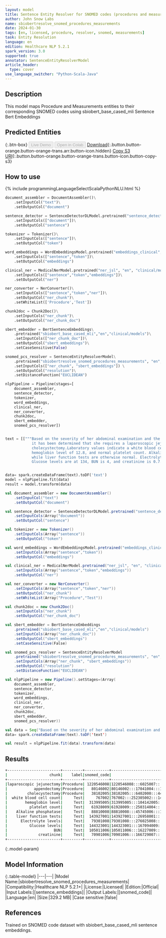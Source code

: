 ```yaml
---
layout: model
title: Sentence Entity Resolver for SNOMED codes (procedures and measurements)
author: John Snow Labs
name: sbiobertresolve_snomed_procedures_measurements
date: 2024-01-30
tags: [en, licensed, procedure, resolver, snomed, measurements]
task: Entity Resolution
language: en
edition: Healthcare NLP 5.2.1
spark_version: 3.0
supported: true
annotator: SentenceEntityResolverModel
article_header:
  type: cover
use_language_switcher: "Python-Scala-Java"
---
```


## Description

This model maps Procedure and Measurements entities to their corresponding SNOMED codes using sbiobert_base_cased_mli Sentence Bert Embeddings

## Predicted Entities



{:.btn-box}
<button class="button button-orange" disabled>Live Demo</button>
<button class="button button-orange" disabled>Open in Colab</button>
[Download](https://s3.amazonaws.com/auxdata.johnsnowlabs.com/clinical/models/sbiobertresolve_snomed_procedures_measurements_en_5.2.1_3.0_1706636035503.zip){:.button.button-orange.button-orange-trans.arr.button-icon.hidden}
[Copy S3 URI](s3://auxdata.johnsnowlabs.com/clinical/models/sbiobertresolve_snomed_procedures_measurements_en_5.2.1_3.0_1706636035503.zip){:.button.button-orange.button-orange-trans.button-icon.button-copy-s3}

## How to use



<div class="tabs-box" markdown="1">
{% include programmingLanguageSelectScalaPythonNLU.html %}
  
```python
document_assembler = DocumentAssembler()\
    .setInputCol("text")\
    .setOutputCol("document")

sentence_detector = SentenceDetectorDLModel.pretrained("sentence_detector_dl_healthcare","en","clinical/models")\
    .setInputCols(["document"])\
    .setOutputCol("sentence")

tokenizer = Tokenizer()\
    .setInputCols(["sentence"])\
    .setOutputCol("token")

word_embeddings = WordEmbeddingsModel.pretrained("embeddings_clinical", "en", "clinical/models")\
    .setInputCols(["sentence","token"])\
    .setOutputCol("embeddings")

clinical_ner = MedicalNerModel.pretrained("ner_jsl", "en", "clinical/models")\
    .setInputCols(["sentence","token","embeddings"])\
    .setOutputCol("ner")

ner_converter = NerConverter()\
    .setInputCols(["sentence","token","ner"])\
    .setOutputCol("ner_chunk")\
    .setWhiteList(['Procedure','Test'])

chunk2doc = Chunk2Doc()\
    .setInputCols("ner_chunk")\
    .setOutputCol("ner_chunk_doc")

sbert_embedder = BertSentenceEmbeddings\
    .pretrained("sbiobert_base_cased_mli","en","clinical/models")\
    .setInputCols(["ner_chunk_doc"])\
    .setOutputCol("sbert_embeddings")\
    .setCaseSensitive(False)

snomed_pcs_resolver = SentenceEntityResolverModel\
    .pretrained("sbiobertresolve_snomed_procedures_measurements", "en", "clinical/models")\
    .setInputCols(["ner_chunk", "sbert_embeddings"]) \
    .setOutputCol("resolution")\
    .setDistanceFunction("EUCLIDEAN")

nlpPipeline = Pipeline(stages=[
    document_assembler,
    sentence_detector,
    tokenizer,
    word_embeddings,
    clinical_ner,
    ner_converter,
    chunk2doc,
    sbert_embedder,
    snomed_pcs_resolver])


text = [["""Based on the severity of her abdominal examination and the persistence of her symptoms,
            it has been determined that she requires a laparoscopic jejunectomy, possible appendectomy, and
            cholecystectomy.Laboratory values indicate a white blood cell count of 15.3,
            hemoglobin level of 12.8, and normal platelet count. Alkaline phosphatase is elevated at 184,
            while liver function tests are otherwise normal. Electrolyte levels are within the normal range.
            Glucose levels are at 134, BUN is 4, and creatinine is 0.7."""]]


data= spark.createDataFrame(text).toDF('text')
model = nlpPipeline.fit(data)
result = model.transform(data)
```
```scala
val document_assembler = new DocumentAssembler()
    .setInputCol("text")
    .setOutputCol("document")

val sentence_detector = SentenceDetectorDLModel.pretrained("sentence_detector_dl_healthcare","en","clinical/models")
    .setInputCols(Array("document"))
    .setOutputCol("sentence")

val tokenizer = new Tokenizer()
    .setInputCols(Array("sentence"))
    .setOutputCol("token")

val word_embeddings = WordEmbeddingsModel.pretrained("embeddings_clinical", "en", "clinical/models")
    .setInputCols(Array("sentence","token"))
    .setOutputCol("embeddings")

val clinical_ner = MedicalNerModel.pretrained("ner_jsl", "en", "clinical/models")
    .setInputCols(Array("sentence","token","embeddings"))
    .setOutputCol("ner")

val ner_converter = new NerConverter()
    .setInputCols(Array("sentence","token","ner"))
    .setOutputCol("ner_chunk")
    .setWhiteList(Array("Procedure","Test"))

val chunk2doc = new Chunk2Doc()
    .setInputCols("ner_chunk")
    .setOutputCol("ner_chunk_doc")

val sbert_embedder = BertSentenceEmbeddings
    .pretrained("sbiobert_base_cased_mli","en","clinical/models")
    .setInputCols(Array("ner_chunk_doc"))
    .setOutputCol("sbert_embeddings")
    .setCaseSensitive(False)

val snomed_pcs_resolver = SentenceEntityResolverModel
    .pretrained("sbiobertresolve_snomed_procedures_measurements", "en", "clinical/models") 
    .setInputCols(Array("ner_chunk", "sbert_embeddings")) 
    .setOutputCol("resolution")
    .setDistanceFunction("EUCLIDEAN")

val nlpPipeline = new Pipeline().setStages=(Array(
    document_assembler,
    sentence_detector,
    tokenizer,
    word_embeddings,
    clinical_ner,
    ner_converter,
    chunk2doc,
    sbert_embedder,
    snomed_pcs_resolver))

val data = Seq("Based on the severity of her abdominal examination and the persistence of her symptoms, it has been determined that she requires a laparoscopic jejunectomy, possible appendectomy, and cholecystectomy.Laboratory values indicate a white blood cell count of 15.3, hemoglobin level of 12.8, and normal platelet count. Alkaline phosphatase is elevated at 184, while liver function tests are otherwise normal. Electrolyte levels are within the normal range. Glucose levels are at 134, BUN is 4, and creatinine is 0.7.") .toDF("text")
data= spark.createDataFrame(text).toDF('text')

val result = nlpPipeline.fit(data).transform(data)
```
</div>

## Results

```bash
+------------------------+---------+-----------+--------------------------------------------------+--------------------------------------------------+
|                   chunk|    label|snomed_code|                                         all_codes|                                       resolutions|
+------------------------+---------+-----------+--------------------------------------------------+--------------------------------------------------+
|laparoscopic jejunectomy|Procedure| 1220546008|1220546008:::6025007:::307195003:::1220549001::...|laparoscopic excision of jejunum:::laparoscopic...|
|            appendectomy|Procedure|   80146002|80146002:::17041004:::149412002:::82730006:::17...|appendectomy:::appendicotomy:::appendicectomy::...|
|         cholecystectomy|Procedure|   38102005|38102005:::6402000:::44337006:::45595009:::3413...|cholecystectomy:::choledochectomy:::cholecystot...|
|  white blood cell count|     Test|     767002|767002:::252305002:::142922003:::44190001:::391...|white blood cell count:::white blood cell test:...|
|        hemoglobin level|     Test|  313995005|313995005:::104142005:::407705000:::143073002::...|hemoglobin a level:::plasma hemoglobin level:::...|
|          platelet count|     Test|   61928009|61928009:::250314004:::8574009:::75672003:::803...|platelet count:::plateletcrit:::platelet estima...|
|    Alkaline phosphatase|     Test|   88810008|88810008:::45745006:::143948004:::166625007:::2...|alkaline phosphatase measurement:::alkaline pho...|
|    liver function tests|     Test|  143927001|143927001:::26958001:::166601004:::269992001:::...|liver function tests:::liver function test:::li...|
|      Electrolyte levels|     Test|   79301008|79301008:::276025008:::144342002:::401142008:::...|electrolytes measurement:::electrolyte regulati...|
|          Glucose levels|     Test|  144323001|144323001:::167094009:::144184004:::36048009:::...|serum glucose level:::plasma glucose level:::bl...|
|                     BUN|     Test|  105011006|105011006:::16227009:::85651007:::1431002:::467...|bun measurement:::cinching:::bost operation:::p...|
|              creatinine|     Test|   70901006|70901006:::166729007:::166713004:::144658009:::...|creatinine measurement:::plasma creatinine leve...|
+------------------------+---------+-----------+--------------------------------------------------+--------------------------------------------------+
```

{:.model-param}
## Model Information

{:.table-model}
|---|---|
|Model Name:|sbiobertresolve_snomed_procedures_measurements|
|Compatibility:|Healthcare NLP 5.2.1+|
|License:|Licensed|
|Edition:|Official|
|Input Labels:|[sentence_embeddings]|
|Output Labels:|[snomed_code]|
|Language:|en|
|Size:|329.2 MB|
|Case sensitive:|false|

## References

Trained on SNOMED code dataset with sbiobert_base_cased_mli sentence embeddings.
